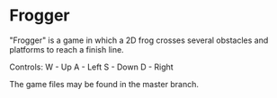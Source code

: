 # Frogger

"Frogger" is a game in which a 2D frog crosses several obstacles and platforms to reach a finish line.

Controls:
W - Up
A - Left
S - Down
D - Right

The game files may be found in the master branch.
